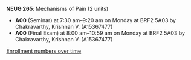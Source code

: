 **NEUG 265**: Mechanisms of Pain (2 units)

- **A00** (Seminar) at 7:30 am–9:20 am on Monday at BRF2 5A03 by Chakravarthy, Krishnan V. (A15367477)
- **A00** (Final Exam) at 8:00 am–10:59 am on Monday at BRF2 5A03 by Chakravarthy, Krishnan V. (A15367477)

[Enrollment numbers over time](./NEUG265.tsv)
